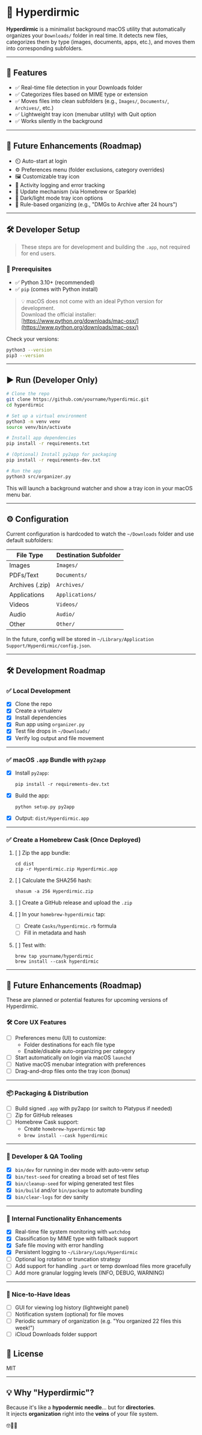 # 🧹 Hyperdirmic

**Hyperdirmic** is a minimalist background macOS utility that automatically organizes your `Downloads/` folder in real time. It detects new files, categorizes them by type (images, documents, apps, etc.), and moves them into corresponding subfolders.

---

## 🚀 Features

- ✅ Real-time file detection in your Downloads folder
- ✅ Categorizes files based on MIME type or extension
- ✅ Moves files into clean subfolders (e.g., `Images/`, `Documents/`, `Archives/`, etc.)
- ✅ Lightweight tray icon (menubar utility) with Quit option
- ✅ Works silently in the background

---

## 🎯 Future Enhancements (Roadmap)

- ⏲️ Auto-start at login
- ⚙️ Preferences menu (folder exclusions, category overrides)
- 🖼️ Customizable tray icon
- 📄 Activity logging and error tracking
- 🔁 Update mechanism (via Homebrew or Sparkle)
- 🌙 Dark/light mode tray icon options
- 🧪 Rule-based organizing (e.g., "DMGs to Archive after 24 hours")

---

## 🛠 Developer Setup

> These steps are for development and building the `.app`, not required for end users.

### 🧱 Prerequisites

- ✅ Python 3.10+ (recommended)
- ✅ `pip` (comes with Python install)

> 💡 macOS does not come with an ideal Python version for development.  
> Download the official installer: [https://www.python.org/downloads/mac-osx/](https://www.python.org/downloads/mac-osx/)

Check your versions:

```bash
python3 --version
pip3 --version
```

---

## ▶️ Run (Developer Only)

```bash
# Clone the repo
git clone https://github.com/yourname/hyperdirmic.git
cd hyperdirmic

# Set up a virtual environment
python3 -m venv venv
source venv/bin/activate

# Install app dependencies
pip install -r requirements.txt

# (Optional) Install py2app for packaging
pip install -r requirements-dev.txt

# Run the app
python3 src/organizer.py
```

This will launch a background watcher and show a tray icon in your macOS menu bar.

---

## ⚙️ Configuration

Current configuration is hardcoded to watch the `~/Downloads` folder and use default subfolders:

| File Type       | Destination Subfolder |
| --------------- | --------------------- |
| Images          | `Images/`             |
| PDFs/Text       | `Documents/`          |
| Archives (.zip) | `Archives/`           |
| Applications    | `Applications/`       |
| Videos          | `Videos/`             |
| Audio           | `Audio/`              |
| Other           | `Other/`              |

In the future, config will be stored in `~/Library/Application Support/Hyperdirmic/config.json`.

---

## 🛠 Development Roadmap

### ✅ Local Development

- [x] Clone the repo
- [x] Create a virtualenv
- [x] Install dependencies
- [x] Run app using `organizer.py`
- [x] Test file drops in `~/Downloads/`
- [x] Verify log output and file movement

---

### ✅ macOS `.app` Bundle with `py2app`

- [x] Install `py2app`:

  ```
  pip install -r requirements-dev.txt
  ```

- [x] Build the app:

  ```
  python setup.py py2app
  ```

- [x] Output: `dist/Hyperdirmic.app`

---

### ✅ Create a Homebrew Cask (Once Deployed)

1. [ ] Zip the app bundle:

   ```
   cd dist
   zip -r Hyperdirmic.zip Hyperdirmic.app
   ```

2. [ ] Calculate the SHA256 hash:

   ```
   shasum -a 256 Hyperdirmic.zip
   ```

3. [ ] Create a GitHub release and upload the `.zip`

4. [ ] In your `homebrew-hyperdirmic` tap:

   - [ ] Create `Casks/hyperdirmic.rb` formula
   - [ ] Fill in metadata and hash

5. [ ] Test with:

   ```
   brew tap yourname/hyperdirmic
   brew install --cask hyperdirmic
   ```

---

## 🎯 Future Enhancements (Roadmap)

These are planned or potential features for upcoming versions of Hyperdirmic.

### 🛠️ Core UX Features

- [ ] Preferences menu (UI) to customize:
  - Folder destinations for each file type
  - Enable/disable auto-organizing per category
- [ ] Start automatically on login via macOS `launchd`
- [ ] Native macOS menubar integration with preferences
- [ ] Drag-and-drop files onto the tray icon (bonus)

---

### 📦 Packaging & Distribution

- [ ] Build signed `.app` with py2app (or switch to Platypus if needed)
- [ ] Zip for GitHub releases
- [ ] Homebrew Cask support:
  - Create `homebrew-hyperdirmic` tap
  - `brew install --cask hyperdirmic`

---

### 🧪 Developer & QA Tooling

- [x] `bin/dev` for running in dev mode with auto-venv setup
- [x] `bin/test-seed` for creating a broad set of test files
- [x] `bin/cleanup-seed` for wiping generated test files
- [x] `bin/build` and/or `bin/package` to automate bundling
- [x] `bin/clear-logs` for dev sanity

---

### 🧼 Internal Functionality Enhancements

- [x] Real-time file system monitoring with `watchdog`
- [x] Classification by MIME type with fallback support
- [x] Safe file moving with error handling
- [x] Persistent logging to `~/Library/Logs/Hyperdirmic`
- [ ] Optional log rotation or truncation strategy
- [ ] Add support for handling `.part` or temp download files more gracefully
- [ ] Add more granular logging levels (INFO, DEBUG, WARNING)

---

### 🧙 Nice-to-Have Ideas

- [ ] GUI for viewing log history (lightweight panel)
- [ ] Notification system (optional) for file moves
- [ ] Periodic summary of organization (e.g. "You organized 22 files this week!")
- [ ] iCloud Downloads folder support

## 📄 License

MIT

---

## 💡 Why "Hyperdirmic"?

Because it's like a **hypodermic needle**... but for **directories**.  
It injects **organization** right into the **veins** of your file system.

🤓💉📂
